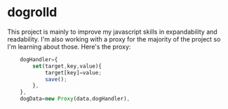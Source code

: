# dogrolld
This project is mainly to improve my javascript skills in expandability and readability. I'm also working with a proxy for the majority of the project so I'm learning about those. Here's the proxy:
```Javascript
    dogHandler={
        set(target,key,value){
            target[key]=value;
            save();
        },
    },
    dogData=new Proxy(data,dogHandler),
```
